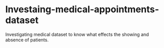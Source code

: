 # Investaing-medical-appointments-dataset
Investigating medical dataset to know what effects the showing and absence of patients. 
